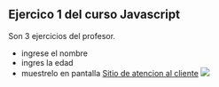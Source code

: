 ## Ejercico 1 del curso Javascript
Son 3 ejercicios del profesor.
- ingrese el nombre
- ingres la edad
- muestrelo en pantalla
[Sitio de atencion al cliente](http://sac.bas.com.ar "Sitio de atencion al cliente")
![](https://img.freepik.com/foto-gratis/paisaje-forestal_71767-127.jpg)